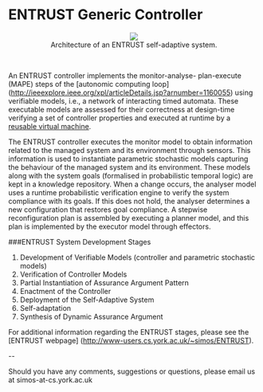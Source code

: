ENTRUST Generic Controller
=======


<p align="center">
  <img src="http://www-users.cs.york.ac.uk/~simos/ENTRUST/images/ENTRUST/entrustInstance.svg">
  <br />
  Architecture of an ENTRUST self-adaptive system.
  </p>
<br />

An ENTRUST controller implements the monitor-analyse- plan-execute (MAPE) steps of the [autonomic computing loop] (http://ieeexplore.ieee.org/xpl/articleDetails.jsp?arnumber=1160055) using verifiable models, i.e., a network of interacting timed automata. These executable models are assessed for their correctness at design-time verifying a set of controller properties and executed at runtime by a [reusable virtual machine](https://people.cs.kuleuven.be/~danny.weyns/software/ActivFORMS/).

The ENTRUST controller executes the monitor model to obtain information related to the managed system and its environment through sensors. This information is used to instantiate parametric stochastic models capturing the behaviour of the managed system and its environment. These models along with the system goals (formalised in probabilistic temporal logic) are kept in a knowledge repository. When a change occurs, the analyser model uses a runtime probabilistic verification engine to verify the system compliance with its goals. If this does not hold, the analyser determines a new configuration that restores goal compliance. A stepwise reconfiguration plan is assembled by executing a planner model, and this plan is implemented by the executor model through effectors.

###ENTRUST System Development Stages
1. Development of Verifiable Models (controller and parametric stochastic models)
2. Verification of Controller Models
3. Partial Instantiation of Assurance Argument Pattern
4. Enactment of the Controller
5. Deployment of the Self-Adaptive System
6. Self-adaptation
7. Synthesis of Dynamic Assurance Argument

For additional information regarding the ENTRUST stages, please see the [ENTRUST webpage] (http://www-users.cs.york.ac.uk/~simos/ENTRUST).


--

Should you have any comments, suggestions or questions, please email us at simos-at-cs.york.ac.uk
